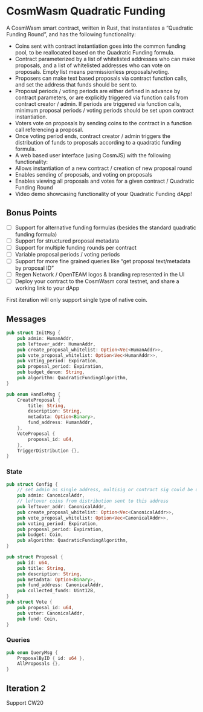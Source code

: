 # CosmWasm Quadratic Funding

A CosmWasm smart contract, written in Rust, that instantiates a “Quadratic Funding Round”, and has the following functionality:

- Coins sent with contract instantiation goes into the common funding pool, to be reallocated based on the Quadratic Funding formula.
- Contract parameterized by a list of whitelisted addresses who can make proposals, and a list of whitelisted addresses who can vote on proposals. Empty list means permissionless proposals/voting.
- Proposers can make text based proposals via contract function calls, and set the address that funds should be sent to.
- Proposal periods / voting periods are either defined in advance by contract parameters, or are explicitly triggered via function calls from contract creator / admin.
    If periods are triggered via function calls, minimum proposal periods / voting periods should be set upon contract instantiation.
- Voters vote on proposals by sending coins to the contract in a function call referencing a proposal.
- Once voting period ends, contract creator / admin triggers the distribution of funds to proposals according to a quadratic funding formula.
- A web based user interface (using CosmJS) with the following functionality:
- Allows instantiation of a new contract / creation of new proposal round
- Enables sending of proposals, and voting on proposals
- Enables viewing all proposals and votes for a given contract / Quadratic Funding Round
- Video demo showcasing functionality of your Quadratic Funding dApp!

## Bonus Points

- [ ] Support for alternative funding formulas (besides the standard quadratic funding formula)
- [ ] Support for structured proposal metadata
- [ ] Support for multiple funding rounds per contract
- [ ] Variable proposal periods / voting periods
- [ ] Support for more fine grained queries like “get proposal text/metadata by proposal ID”
- [ ] Regen Network / OpenTEAM logos & branding represented in the UI
- [ ] Deploy your contract to the CosmWasm coral testnet, and share a working link to your dApp

First iteration will only support single type of native coin.

## Messages

```rust
pub struct InitMsg {
    pub admin: HumanAddr,
    pub leftover_addr: HumanAddr,
    pub create_proposal_whitelist: Option<Vec<HumanAddr>>,
    pub vote_proposal_whitelist: Option<Vec<HumanAddr>>,
    pub voting_period: Expiration,
    pub proposal_period: Expiration,
    pub budget_denom: String,
    pub algorithm: QuadraticFundingAlgorithm,
}

pub enum HandleMsg {
    CreateProposal {
        title: String,
        description: String,
        metadata: Option<Binary>,
        fund_address: HumanAddr,
    },
    VoteProposal {
        proposal_id: u64,
    },
    TriggerDistribution {},
}
```

### State

```rust
pub struct Config {
    // set admin as single address, multisig or contract sig could be used
    pub admin: CanonicalAddr,
    // leftover coins from distribution sent to this address
    pub leftover_addr: CanonicalAddr,
    pub create_proposal_whitelist: Option<Vec<CanonicalAddr>>,
    pub vote_proposal_whitelist: Option<Vec<CanonicalAddr>>,
    pub voting_period: Expiration,
    pub proposal_period: Expiration,
    pub budget: Coin,
    pub algorithm: QuadraticFundingAlgorithm,
}

pub struct Proposal {
    pub id: u64,
    pub title: String,
    pub description: String,
    pub metadata: Option<Binary>,
    pub fund_address: CanonicalAddr,
    pub collected_funds: Uint128,
}
pub struct Vote {
    pub proposal_id: u64,
    pub voter: CanonicalAddr,
    pub fund: Coin,
}
```

### Queries

```rust
pub enum QueryMsg {
    ProposalByID { id: u64 },
    AllProposals {},
}
```

## Iteration 2

Support CW20
